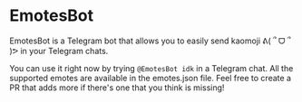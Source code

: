 # EmotesBot
EmotesBot is a Telegram bot that allows you to easily send kaomoji ᕕ( ՞ ᗜ ՞ )ᕗ in your Telegram chats.

You can use it right now by trying `@EmotesBot idk` in a Telegram chat. All the supported emotes are available in the
emotes.json file. Feel free to create a PR that adds more if there's one that you think is missing!
